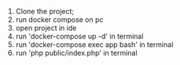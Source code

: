 1) Clone the project;
2) run docker compose on pc
3) open project in ide
4) run   'docker-compose up -d'   in terminal
5) run   'docker-compose exec app  bash'   in terminal
6) run   'php public/index.php' in terminal
